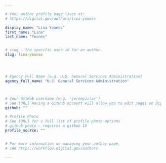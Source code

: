 ```yaml
---

# Your author profile page lives at:
# https://digital.gov/authors/lina-younes

display_name: "Lina Younes"
first_name: "Lina"
last_name: "Younes"


# slug — the specific user-id for an author.
slug: lina-younes




# Agency Full Name [e.g. U.S. General Services Administration]
agency_full_name: "U.S. General Services Administration"



# Your GitHub username [e.g. 'jeremyzilar']
# See [URL] Having a GitHub account will allow you to edit pages on DigitalGov. The image used in your GitHub account can also be used to populate your digital.gov profile photo.
github: ""

# Profile Photo
# See [URL] for a full list of profile photo options
# github-photo — requires a github ID
profile_source: ""


# For more information on managing your author page,
# see https://workflow.digital.gov/authors

---
```

